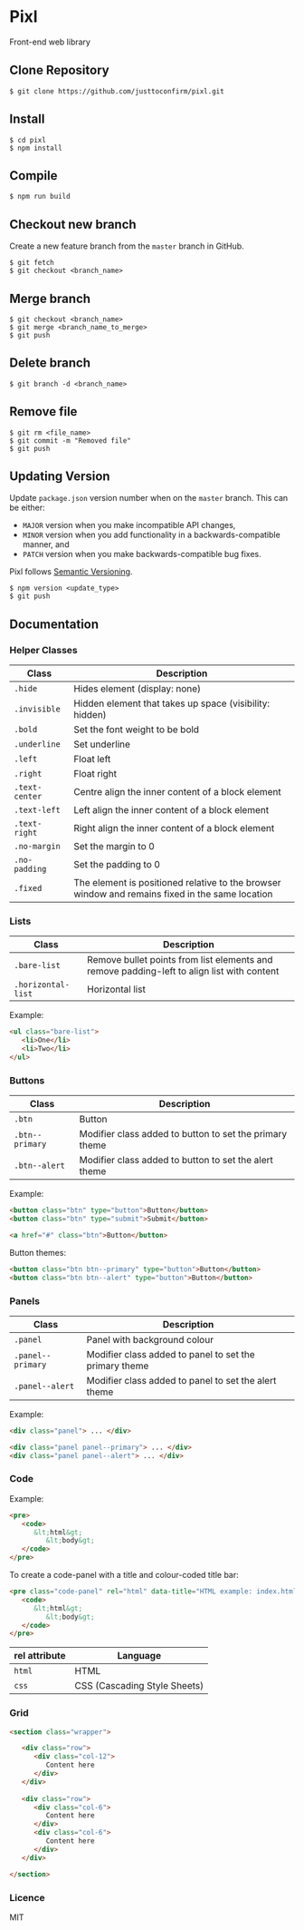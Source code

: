 # Pixl

Front-end web library

## Clone Repository

```
$ git clone https://github.com/justtoconfirm/pixl.git
```
## Install

```
$ cd pixl
$ npm install
```

## Compile

```
$ npm run build
```

## Checkout new branch

Create a new feature branch from the `master` branch in GitHub.

```
$ git fetch
$ git checkout <branch_name>
```

## Merge branch

```
$ git checkout <branch_name>
$ git merge <branch_name_to_merge>
$ git push
```

## Delete branch

```
$ git branch -d <branch_name>
```

## Remove file

```
$ git rm <file_name>
$ git commit -m "Removed file"
$ git push
```

## Updating Version

Update `package.json` version number when on the `master` branch. This can be either: 

- `MAJOR` version when you make incompatible API changes,
- `MINOR` version when you add functionality in a backwards-compatible manner, and
- `PATCH` version when you make backwards-compatible bug fixes.

Pixl follows [Semantic Versioning](https://semver.org/).

```
$ npm version <update_type>
$ git push
```

## Documentation

### Helper Classes

| Class              | Description                                                                                     |
| ------------------ | ----------------------------------------------------------------------------------------------- | 
| `.hide`            | Hides element (display: none)                                                                   |
| `.invisible`       | Hidden element that takes up space (visibility: hidden)                                         |
| `.bold`            | Set the font weight to be bold                                                                  |
| `.underline`       | Set underline                                                                                   |
| `.left`            | Float left                                                                                      |
| `.right`           | Float right                                                                                     |
| `.text-center`     | Centre align the inner content of a block element                                               |
| `.text-left`       | Left align the inner content of a block element                                                 |
| `.text-right`      | Right align the inner content of a block element                                                |
| `.no-margin`       | Set the margin to 0                                                                             |
| `.no-padding`      | Set the padding to 0                                                                            |
| `.fixed`           | The element is positioned relative to the browser window and remains fixed in the same location | 

### Lists

| Class                | Description                                                                                 |
| -------------------- | ------------------------------------------------------------------------------------------- | 
| `.bare-list`         | Remove bullet points from list elements and remove padding-left to align list with content  |
| `.horizontal-list`   | Horizontal list                                                                             |

Example:

```html
<ul class="bare-list">
   <li>One</li>
   <li>Two</li>
</ul>
```

### Buttons

| Class                | Description                                                                                 |
| -------------------- | ------------------------------------------------------------------------------------------- | 
| `.btn`               | Button                                                                                      |
| `.btn--primary`      | Modifier class added to button to set the primary theme                                     |
| `.btn--alert`        | Modifier class added to button to set the alert theme                                       |

Example:

```html
<button class="btn" type="button">Button</button>
<button class="btn" type="submit">Submit</button>

<a href="#" class="btn">Button</button>
```

Button themes:

```html
<button class="btn btn--primary" type="button">Button</button>
<button class="btn btn--alert" type="button">Button</button>
```

### Panels

| Class                | Description                                                                                 |
| -------------------- | ------------------------------------------------------------------------------------------- | 
| `.panel`             | Panel with background colour                                                                |
| `.panel--primary`    | Modifier class added to panel to set the primary theme                                      |
| `.panel--alert`      | Modifier class added to panel to set the alert theme                                        |

Example:

```html
<div class="panel"> ... </div>

<div class="panel panel--primary"> ... </div>
<div class="panel panel--alert"> ... </div>
```

### Code

Example:

```html
<pre>
   <code>
      &lt;html&gt;
         &lt;body&gt;
   </code>
</pre>
```

To create a code-panel with a title and colour-coded title bar:

```html
<pre class="code-panel" rel="html" data-title="HTML example: index.html">
   <code>
      &lt;html&gt;
         &lt;body&gt;
   </code>
</pre>
```

| rel attribute        | Language                                                                                    |
| -------------------- | ------------------------------------------------------------------------------------------- | 
| `html`               | HTML                                                                                        |
| `css`                | CSS (Cascading Style Sheets)                                                                |

### Grid

```html
<section class="wrapper">

   <div class="row">
      <div class="col-12">
         Content here
      </div>
   </div>
   
   <div class="row">
      <div class="col-6">
         Content here
      </div>
      <div class="col-6">
         Content here
      </div>
   </div>

</section>
```

### Licence

MIT
